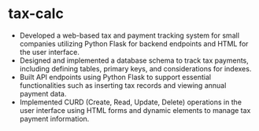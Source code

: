 # tax-calc

* Developed a web-based tax and payment tracking system for small companies utilizing Python Flask for backend endpoints and HTML for the user interface.
* Designed and implemented a database schema to track tax payments, including defining tables, primary keys, and considerations for indexes.
* Built API endpoints using Python Flask to support essential functionalities such as inserting tax records and viewing annual payment data.
* Implemented CURD (Create, Read, Update, Delete) operations in the user interface using HTML forms and dynamic elements to manage tax payment information.
